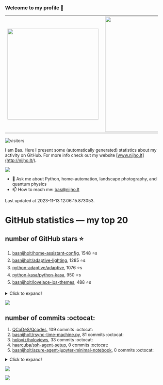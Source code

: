 ### Welcome to my profile 👋

<center>
  <table>
    <tr>
        <td><img width="300px" align="left" src="https://github-readme-stats.vercel.app/api/top-langs/?username=basnijholt&hide=TeX,Jupyter%20Notebook&layout=compact&theme=radical" /></td>
        <td><img align='right' src="https://github-readme-stats.vercel.app/api?username=basnijholt&show_icons=true&theme=radical" width="380"></td>
    </tr>
  </table>
</center>

![visitors](https://visitor-badge.glitch.me/badge?page_id=basnijholt.visitor-badge)

I am Bas. Here I present some (automatically generated) statistics about my activity on GitHub. For more info check out my website [www.nijho.lt](http://nijho.lt/).

![](https://www.nijho.lt/authors/admin/avatar_hu9e60e4b9bc120dfb6a666009f2878da6_182107_250x250_fill_q90_lanczos_center.jpg)

- 💬 Ask me about Python, home-automation, landscape photography, and quantum physics
- 📫 How to reach me: bas@nijho.lt

Last updated at 2023-11-13 12:06:15.873053.

# GitHub statistics — my top 20

## number of GitHub stars ⭐️

1. [basnijholt/home-assistant-config](https://github.com/basnijholt/home-assistant-config/), 1548 ⭐️s
2. [basnijholt/adaptive-lighting](https://github.com/basnijholt/adaptive-lighting/), 1285 ⭐️s
3. [python-adaptive/adaptive](https://github.com/python-adaptive/adaptive/), 1076 ⭐️s
4. [python-kasa/python-kasa](https://github.com/python-kasa/python-kasa/), 950 ⭐️s
5. [basnijholt/lovelace-ios-themes](https://github.com/basnijholt/lovelace-ios-themes/), 488 ⭐️s
<details><summary>Click to expand!</summary>

6. [basnijholt/lovelace-ios-dark-mode-theme](https://github.com/basnijholt/lovelace-ios-dark-mode-theme/), 426 ⭐️s
7. [basnijholt/miflora](https://github.com/basnijholt/miflora/), 358 ⭐️s
8. [basnijholt/rsync-time-machine.py](https://github.com/basnijholt/rsync-time-machine.py/), 349 ⭐️s
9. [topocm/topocm_content](https://github.com/topocm/topocm_content/), 254 ⭐️s
10. [basnijholt/home-assistant-streamdeck-yaml](https://github.com/basnijholt/home-assistant-streamdeck-yaml/), 145 ⭐️s
11. [basnijholt/home-assistant-macbook-touch-bar](https://github.com/basnijholt/home-assistant-macbook-touch-bar/), 94 ⭐️s
12. [basnijholt/markdown-code-runner](https://github.com/basnijholt/markdown-code-runner/), 76 ⭐️s
13. [kwant-project/kwant](https://github.com/kwant-project/kwant/), 76 ⭐️s
14. [basnijholt/home-assistant-streamdeck-yaml-addon](https://github.com/basnijholt/home-assistant-streamdeck-yaml-addon/), 48 ⭐️s
15. [basnijholt/aiokef](https://github.com/basnijholt/aiokef/), 34 ⭐️s
16. [basnijholt/thesis-cover](https://github.com/basnijholt/thesis-cover/), 27 ⭐️s
17. [basnijholt/adaptive-scheduler](https://github.com/basnijholt/adaptive-scheduler/), 21 ⭐️s
18. [basnijholt/instacron](https://github.com/basnijholt/instacron/), 20 ⭐️s
19. [kwant-project/kwant-tutorial-2016](https://github.com/kwant-project/kwant-tutorial-2016/), 16 ⭐️s
20. [basnijholt/addon-otmonitor](https://github.com/basnijholt/addon-otmonitor/), 15 ⭐️s

</details>

![](https://github.com/basnijholt/basnijholt/raw/main/stars_over_time.png)

## number of commits :octocat:

1. [QCoDeS/Qcodes](https://github.com/QCoDeS/Qcodes/), 109 commits :octocat:
2. [basnijholt/rsync-time-machine.py](https://github.com/basnijholt/rsync-time-machine.py/), 81 commits :octocat:
3. [holoviz/holoviews](https://github.com/holoviz/holoviews/), 33 commits :octocat:
4. [haarcuba/ssh-agent-setup](https://github.com/haarcuba/ssh-agent-setup/), 0 commits :octocat:
5. [basnijholt/azure-agent-jupyter-minimal-notebook](https://github.com/basnijholt/azure-agent-jupyter-minimal-notebook/), 0 commits :octocat:
<details><summary>Click to expand!</summary>

6. [conda-forge/smesh-feedstock](https://github.com/conda-forge/smesh-feedstock/), 0 commits :octocat:
7. [conda-forge/opencensus-feedstock](https://github.com/conda-forge/opencensus-feedstock/), 0 commits :octocat:
8. [home-assistant/core](https://github.com/home-assistant/core/), 0 commits :octocat:
9. [conda-forge/vtk-feedstock](https://github.com/conda-forge/vtk-feedstock/), 0 commits :octocat:
10. [vinta/awesome-python](https://github.com/vinta/awesome-python/), 0 commits :octocat:
11. [basnijholt/test](https://github.com/basnijholt/test/), 0 commits :octocat:
12. [conda-forge/deepdish-feedstock](https://github.com/conda-forge/deepdish-feedstock/), 0 commits :octocat:
13. [conda-forge/adaptive-scheduler-feedstock](https://github.com/conda-forge/adaptive-scheduler-feedstock/), 0 commits :octocat:
14. [basnijholt/Markov-chain-Monte-Carlo-polymer-growth](https://github.com/basnijholt/Markov-chain-Monte-Carlo-polymer-growth/), 0 commits :octocat:
15. [basnijholt/shortjunction](https://github.com/basnijholt/shortjunction/), 0 commits :octocat:
16. [conda-forge/conda-feedstock](https://github.com/conda-forge/conda-feedstock/), 0 commits :octocat:
17. [andrewbrereton/privateinternetaccess-on-openwrt](https://github.com/andrewbrereton/privateinternetaccess-on-openwrt/), 0 commits :octocat:
18. [mikeboers/PyMemoize](https://github.com/mikeboers/PyMemoize/), 0 commits :octocat:
19. [ccxt/ccxt](https://github.com/ccxt/ccxt/), 0 commits :octocat:
20. [basnijholt/azure-singularity-agent](https://github.com/basnijholt/azure-singularity-agent/), 0 commits :octocat:

</details>

![](https://github.com/basnijholt/basnijholt/raw/main/commits_per_hour.png)

![](https://github.com/basnijholt/basnijholt/raw/main/commits_per_weekday.png)


